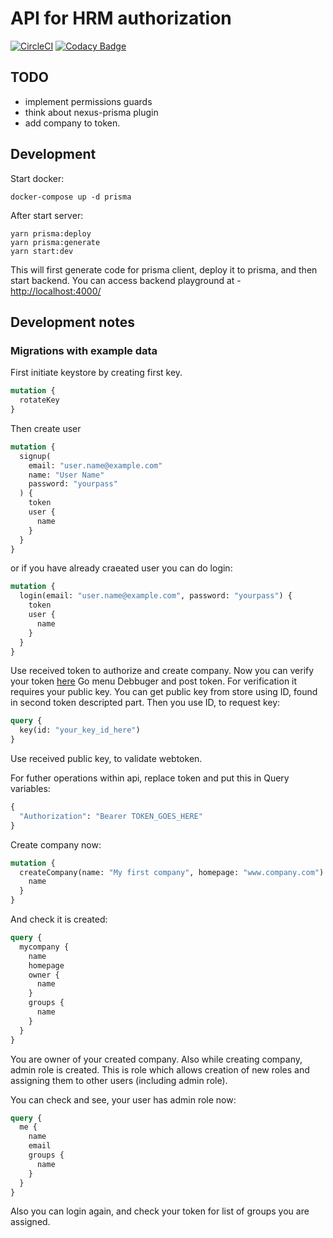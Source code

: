 # API for HRM authorization

[![CircleCI](https://circleci.com/gh/cloudhrm/auth.svg?style=svg)](https://circleci.com/gh/cloudhrm/auth)
[![Codacy Badge](https://api.codacy.com/project/badge/Grade/561a39f4b6f0417d910c4e87f7cca23a)](https://www.codacy.com/app/cloudhrm/auth?utm_source=github.com&utm_medium=referral&utm_content=cloudhrm/auth&utm_campaign=Badge_Grade)

## TODO

- implement permissions guards
- think about nexus-prisma plugin
- add company to token.

## Development

Start docker:

```
docker-compose up -d prisma
```

After start server:

```
yarn prisma:deploy
yarn prisma:generate
yarn start:dev
```

This will first generate code for prisma client, deploy it to prisma, and then start backend.
You can access backend playground at - [http://localhost:4000/](http://localhost:4000/)

## Development notes

### Migrations with example data

First initiate keystore by creating first key.

```graphql
mutation {
  rotateKey
}
```

Then create user

```graphql
mutation {
  signup(
    email: "user.name@example.com"
    name: "User Name"
    password: "yourpass"
  ) {
    token
    user {
      name
    }
  }
}
```

or if you have already craeated user you can do login:

```graphql
mutation {
  login(email: "user.name@example.com", password: "yourpass") {
    token
    user {
      name
    }
  }
}
```

Use received token to authorize and create company. Now you can verify your token [here](https://jwt.io/)
Go menu Debbuger and post token. For verification it requires your public key. You can get public key from store using
ID, found in second token descripted part. Then you use ID, to request key:

```graphql
query {
  key(id: "your_key_id_here")
}
```

Use received public key, to validate webtoken.

For futher operations within api, replace token and put this in Query variables:

```graphql
{
  "Authorization": "Bearer TOKEN_GOES_HERE"
}
```

Create company now:

```graphql
mutation {
  createCompany(name: "My first company", homepage: "www.company.com") {
    name
  }
}
```

And check it is created:

```graphql
query {
  mycompany {
    name
    homepage
    owner {
      name
    }
    groups {
      name
    }
  }
}
```

You are owner of your created company. Also while creating company, admin role is created.
This is role which allows creation of new roles and assigning them to other users (including admin role).

You can check and see, your user has admin role now:

```graphql
query {
  me {
    name
    email
    groups {
      name
    }
  }
}
```

Also you can login again, and check your token for list of groups you are assigned.
